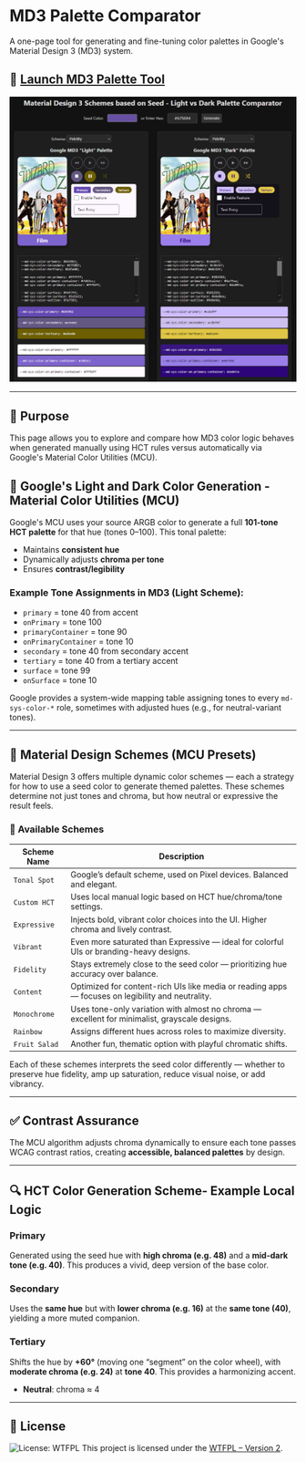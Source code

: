 # MD3 Palette Comparator

A one-page tool for generating and fine-tuning color palettes in Google's Material Design 3 (MD3) system.

## 🚀 [Launch MD3 Palette Tool](https://jsethcreates.github.io/web-tool-md3-palette-lab/)
![MD3 Palette Tool Screenshot](https://raw.githubusercontent.com/JSethCreates/web-tool-md3-palette-lab/main/assets/demo.PNG)

---

## 🎨 Purpose

This page allows you to explore and compare how MD3 color logic behaves when generated manually using HCT rules versus automatically via Google's Material Color Utilities (MCU).



## 🧠 Google's Light and Dark Color Generation - Material Color Utilities (MCU)

Google's MCU uses your source ARGB color to generate a full **101-tone HCT palette** for that hue (tones 0–100). This tonal palette:
- Maintains **consistent hue**
- Dynamically adjusts **chroma per tone**
- Ensures **contrast/legibility**

### Example Tone Assignments in MD3 (Light Scheme):
- `primary` = tone 40 from accent
- `onPrimary` = tone 100
- `primaryContainer` = tone 90
- `onPrimaryContainer` = tone 10
- `secondary` = tone 40 from secondary accent
- `tertiary` = tone 40 from a tertiary accent
- `surface` = tone 99
- `onSurface` = tone 10

Google provides a system-wide mapping table assigning tones to every `md-sys-color-*` role, sometimes with adjusted hues (e.g., for neutral-variant tones).

---

## 🧪 Material Design Schemes (MCU Presets)  
Material Design 3 offers multiple dynamic color schemes — each a strategy for how to use a seed color to generate themed palettes. These schemes determine not just tones and chroma, but how neutral or expressive the result feels.

### 🔁 Available Schemes

| **Scheme Name** | **Description** |
|-----------------|-----------------|
| `Tonal Spot`    | Google’s default scheme, used on Pixel devices. Balanced and elegant. |
| `Custom HCT`    | Uses local manual logic based on HCT hue/chroma/tone settings. |
| `Expressive`    | Injects bold, vibrant color choices into the UI. Higher chroma and lively contrast. |
| `Vibrant`       | Even more saturated than Expressive — ideal for colorful UIs or branding-heavy designs. |
| `Fidelity`      | Stays extremely close to the seed color — prioritizing hue accuracy over balance. |
| `Content`       | Optimized for content-rich UIs like media or reading apps — focuses on legibility and neutrality. |
| `Monochrome`    | Uses tone-only variation with almost no chroma — excellent for minimalist, grayscale designs. |
| `Rainbow`       | Assigns different hues across roles to maximize diversity. |
| `Fruit Salad`   | Another fun, thematic option with playful chromatic shifts. |

Each of these schemes interprets the seed color differently — whether to preserve hue fidelity, amp up saturation, reduce visual noise, or add vibrancy.

---

## ✅ Contrast Assurance

The MCU algorithm adjusts chroma dynamically to ensure each tone passes WCAG contrast ratios, creating **accessible, balanced palettes** by design.

---

## 🔍 HCT Color Generation Scheme- Example Local Logic

### Primary
Generated using the seed hue with **high chroma (e.g. 48)** and a **mid-dark tone (e.g. 40)**. This produces a vivid, deep version of the base color.

### Secondary
Uses the **same hue** but with **lower chroma (e.g. 16)** at the **same tone (40)**, yielding a more muted companion.

### Tertiary
Shifts the hue by **+60°** (moving one “segment” on the color wheel), with **moderate chroma (e.g. 24)** at **tone 40**. This provides a harmonizing accent.

- **Neutral**: chroma ≈ 4

---

## 📄 License

![License: WTFPL](https://img.shields.io/badge/License-WTFPL-brightgreen.svg)
This project is licensed under the [WTFPL – Version 2](LICENSE).